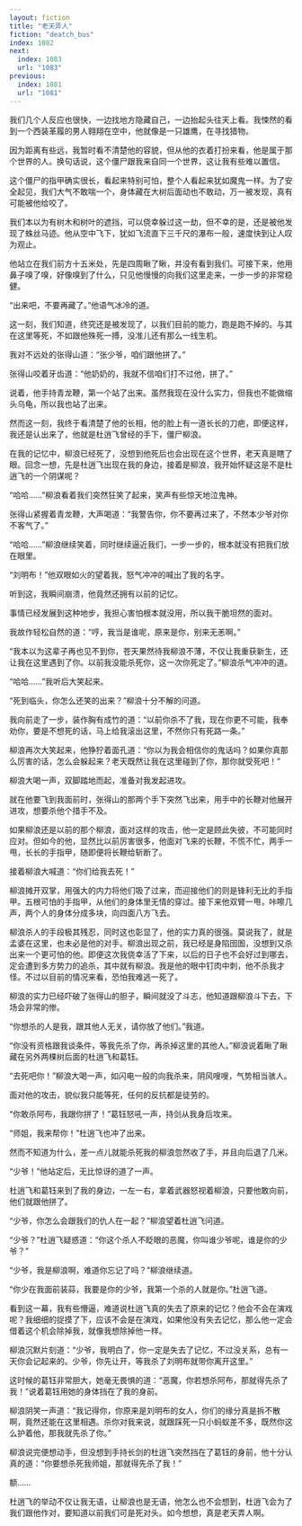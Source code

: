 ```yaml
---
layout: fiction
title: "老天弄人"
fiction: "deatch_bus"
index: 1082
next:
  index: 1083
  url: "1083"
previous:
  index: 1081
  url: "1081"
---
```

我们几个人反应也很快，一边找地方隐藏自己，一边抬起头往天上看。我悚然的看到一个西装革履的男人翱翔在空中，他就像是一只雄鹰，在寻找猎物。

因为距离有些远，我暂时看不清楚他的容貌，但从他的衣着打扮来看，他是属于那个世界的人。换句话说，这个僵尸跟我来自同一个世界，这让我有些难以置信。

这个僵尸的指甲确实很长，看起来特别可怕，整个人看起来犹如魔鬼一样。为了安全起见，我们大气不敢喘一个，身体藏在大树后面动也不敢动，万一被发现，真有可能被他给咬了。

我们本以为有树木和树叶的遮挡，可以侥幸躲过这一劫，但不幸的是，还是被他发现了蛛丝马迹。他从空中飞下，犹如飞流直下三千尺的瀑布一般，速度快到让人叹为观止。

他站立在我们前方十五米处，先是四周瞅了瞅，并没有看到我们。可接下来，他用鼻子嗅了嗅，好像嗅到了什么，只见他慢慢的向我们这里走来，一步一步的非常稳健。

“出来吧，不要再藏了。”他语气冰冷的道。

这一刻，我们知道，终究还是被发现了，以我们目前的能力，跑是跑不掉的。与其在这里等死，不如跟他殊死一搏，没准儿还有那么一线生机。

我对不远处的张得山道：“张少爷，咱们跟他拼了。”

张得山咬着牙齿道：“他奶奶的，我就不信咱们打不过他，拼了。”

说着，他手持青龙鞭，第一个站了出来。虽然我现在没什么实力，但我也不能做缩头乌龟，所以我也站了出来。

然而这一刻，我终于看清楚了他的长相，他的脸上有一道长长的刀疤，即便这样，我还是认出来了，他就是杜逍飞曾经的手下，僵尸柳浪。

在我的记忆中，柳浪已经死了，没想到他死后也会出现在这个世界，老天真是瞎了眼。回念一想，先是杜逍飞出现在我的身边，接着是柳浪，我开始怀疑这是不是杜逍飞的一个阴谋呢？

“哈哈……”柳浪看着我们突然狂笑了起来，笑声有些惊天地泣鬼神。

张得山紧握着青龙鞭，大声喝道：“我警告你，你不要再过来了，不然本少爷对你不客气了。”

“哈哈……”柳浪继续笑着，同时继续逼近我们，一步一步的，根本就没有把我们放在眼里。

“刘明布！”他双眼如火的望着我，怒气冲冲的喊出了我的名字。

听到这，我瞬间崩溃，他竟然还拥有以前的记忆。

事情已经发展到这种地步，我担心害怕根本就没用，所以我干脆坦然的面对。

我故作轻松自然的道：“哼，我当是谁呢，原来是你，别来无恙啊。”

“我本以为这辈子再也见不到你，苍天果然待我柳浪不薄，不仅让我重获新生，还让我在这里遇到了你。以前我没能杀死你，这一次你死定了。”柳浪杀气冲冲的道。

“哈哈……”我听后大笑起来。

“死到临头，你怎么还笑的出来？”柳浪十分不解的问道。

我向前走了一步，装作胸有成竹的道：“以前你杀不了我，现在你更不可能，我奉劝你，要是不想死的话，马上给我滚出这里，不然你只有死路一条。”

柳浪再次大笑起来，他狰狞着面孔道：“你以为我会相信你的鬼话吗？如果你真那么厉害的话，怎么会躲起来？老天既然让我在这里碰到了你，那你就受死吧！”

柳浪大喝一声，双脚踏地而起，准备对我发起进攻。

就在他要飞到我面前时，张得山的那两个手下突然飞出来，用手中的长鞭对他展开进攻，想要杀他个措手不及。

如果柳浪还是以前的那个柳浪，面对这样的攻击，他一定是顾此失彼，不可能同时应对。但如今的他，显然比以前厉害很多，他面对飞来的长鞭，不慌不忙，两手一甩，长长的手指甲，随即便将长鞭给斩断了。

接着柳浪大喊道：“你们给我去死！”

柳浪摊开双掌，用强大的内力将他们吸了过来，而迎接他们的则是锋利无比的手指甲。五根可怕的手指甲，从他们的身体里无情的穿过。接下来他双臂一甩，咔嚓几声，两个人的身体分成多块，向四面八方飞去。

柳浪杀人的手段极其残忍，同时这也彰显了，他的实力真的很强。莫说我了，就是孟婆在这里，也未必是他的对手。柳浪出现之前，我已经是身陷囹圄，没想到又杀出来一个更可怕的他。即便这次我侥幸活了下来，以后的日子也不会好过到哪去，定会遭到多方势力的追杀，其中就有柳浪。我是他的眼中钉肉中刺，他不杀我才怪。不过以目前的情况来看，恐怕我难逃一死了。

柳浪的实力已经吓破了张得山的胆子，瞬间就没了斗志，他知道跟柳浪斗下去，下场会非常的惨。

“你想杀的人是我，跟其他人无关，请你放了他们。”我道。

“你没有资格跟我谈条件，等我先杀了你，再杀掉这里的其他人。”柳浪说着瞅了瞅藏在另外两棵树后面的杜逍飞和葛钰。

“去死吧你！”柳浪大喝一声，如闪电一般的向我杀来，阴风嗖嗖，气势相当骇人。

面对他的攻击，貌似我只能等死，任何的反抗都是徒劳的。

“你敢杀阿布，我跟你拼了！”葛钰怒吼一声，持剑从我身后攻来。

“师姐，我来帮你！”杜逍飞也冲了出来。

然而不知道为什么，差一点儿就能杀死我的柳浪忽然收了手，并且向后退了几米。

“少爷！”他站定后，无比惊讶的道了一声。

杜逍飞和葛钰来到了我的身边，一左一右，拿着武器怒视着柳浪，只要他敢向前，他们就跟他拼了。

“少爷，你怎么会跟我们的仇人在一起？”柳浪望着杜逍飞问道。

“少爷？”杜逍飞疑惑道：“你这个杀人不眨眼的恶魔，你叫谁少爷呢，谁是你的少爷？”

“少爷，我是柳浪啊，难道你忘记了吗？”柳浪继续道。

“你少在我面前装蒜，我要是你的少爷，我第一个杀的人就是你。”杜逍飞道。

看到这一幕，我有些懵逼，难道说杜逍飞真的失去了原来的记忆？他会不会在演戏呢？我细细的捉摸了下，应该不会是在演戏，如果他没有失去记忆，那么他一定会借着这个机会除掉我，就像我想除掉他一样。

柳浪沉默片刻道：“少爷，我明白了，你一定是失去了记忆，不过没关系，总有一天你会记起来的。少爷，你先让开，等我杀了刘明布就带你离开这里。”

这时候的葛钰非常胆大，她毫无畏惧的道：“恶魔，你若想杀阿布，那就得先杀了我！”说着葛钰用她的身体挡在了我的身前。

柳浪阴笑一声道：“我记得你，你原来是刘明布的女人，你们的缘分真是拆不散啊，竟然还能在这里相遇。杀你对我来说，就跟踩死一只小蚂蚁差不多，既然你这么护着他，那我就先杀了你。”

柳浪说完便想动手，但没想到手持长剑的杜逍飞突然挡在了葛钰的身前，他十分认真的道：“你要想杀死我师姐，那就得先杀了我！”

额……

杜逍飞的举动不仅让我无语，让柳浪也是无语，他怎么也不会想到，杜逍飞会为了我们跟他作对，要知道以前我们可是死对头。如今想想，真是老天弄人啊。